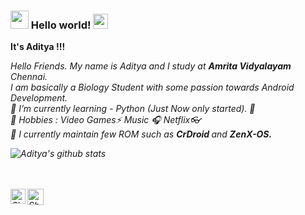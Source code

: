 

<!--
**adiatul16/adiatul16** is a ✨ _special_ ✨ repository because its `README.md` (this file) appears on your GitHub profile.

Here are some ideas to get you started:

- 🔭 I’m currently working on ...
- 🌱 I’m currently learning ...
- 👯 I’m looking to collaborate on ...
- 🤔 I’m looking for help with ...
- 💬 Ask me about ...
- 📫 How to reach me: ...
- 😄 Pronouns: ...
- ⚡ Fun fact: ...
-->
### <img src="https://github.com/TheDudeThatCode/TheDudeThatCode/blob/master/Assets/Hi.gif" width="29px"> Hello world!&nbsp;<img src="https://github.com/TheDudeThatCode/TheDudeThatCode/blob/master/Assets/Earth.gif" width="24px"><br>
<b> It's Aditya !!!</b>

<p>
  <em>
     Hello Friends. My name is Aditya and I study at <b>Amrita Vidyalayam </b> Chennai</a>. <br>
     I am basically a Biology Student with some passion towards Android Development. <br>
     🌱 I’m currently learning -  Python (Just Now only started). 🐍 <br>
     💬 Hobbies : Video Games⚡ Music 🎧  Netflix👓 <br>
     🔭 I currently maintain few ROM such as <b> CrDroid </b> and <b> ZenX-OS. </b>
<br>


![Aditya's github stats](https://github-readme-stats.vercel.app/api?username=adiatul16&show_icons=true&hide_border=true)

<br>
     
<br>
<a href="https://www.instagram.com/r____aditya____r">
 <img align="left" alt="Shubhamdeep Jha | Instagram" width="24px" src="https://github.com/TheDudeThatCode/TheDudeThatCode/blob/master/Assets/Instagram.svg" />
  </a>
  <a href="mailto:adiatul16@gmail.com">
    <img align="left" alt="Shubhamdeep Jha | Gmail" width="26px" src="https://github.com/TheDudeThatCode/TheDudeThatCode/blob/master/Assets/Gmail.svg" />
  </a>

<br><br><br><br>

<!-- Thanks to :- ⭐️ From [TheDudeThatCode](https://github.com/TheDudeThatCode) --> 
